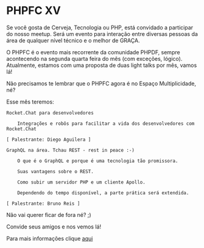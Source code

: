 # PHPFC XV

Se você gosta de Cerveja, Tecnologia ou PHP, está convidado a participar do nosso meetup.  Será um evento para interação entre diversas pessoas da área de qualquer nível técnico e o melhor de GRAÇA.  

O PHPFC é o evento mais recorrente da comunidade PHPDF, sempre acontecendo na segunda quarta feira do mês (com exceções, lógico). Atualmente, estamos com uma proposta de duas light talks por mês, vamos lá! 

Não precisamos te lembrar que o PHPFC agora é no Espaço Multiplicidade, né? 

Esse mês teremos:
```
Rocket.Chat para desenvolvedores

    Integrações e robôs para facilitar a vida dos desenvolvedores com Rocket.Chat

[ Palestrante: Diego Aguilera ]
```

```
GraphQL na área. Tchau REST - rest in peace :-)

    O que é o GraphQL e porque é uma tecnologia tão promissora.
    
    Suas vantagens sobre o REST.
    
    Como subir um servidor PHP e um cliente Apollo.
    
    Dependendo do tempo disponível, a parte prática será extendida.

[ Palestrante: Bruno Reis ]
```

Não vai querer ficar de fora né? ;) 

Convide seus amigos e nos vemos lá!

Para mais informações clique [aqui](https://www.meetup.com/pt-BR/php-df/events/237934170/)
